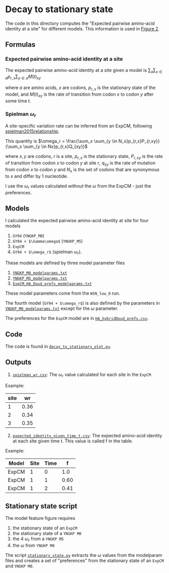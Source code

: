 # Decay to stationary state

The code in this directory computes the "Expected pairwise amino-acid identity at a site" for different models.
This information is used in [Figure 2](../../manuscript/manuscript.pdf).

## Formulas

### Expected pairwise amino-acid identity at a site

The expected pairwise amino-acid identity at a site given a model is
$\sum_a{\sum_{x \in a}{p_{r,x}}\sum_{y \in a}{M\left(t\right)_{xy}}}$

where $a$ are amino acids, $x$ are codons, $p_{r,x}$ is the stationary state of the model, and $M\left(t\right)_{xy}$ is the rate of transition from codon $x$ to codon $y$ after some time $t$.  

### Spielman $\omega_r$

A site-specific variation rate can be inferred from an ExpCM, following [spielman2015relationship](https://academic.oup.com/mbe/article/32/4/1097/1077799).

This quantity is
$\omega_r = \frac{\sum_x \sum_{y \in N_x}p_{r,x}P_{r,xy}}{\sum_x \sum_{y \in Nx}p_{r,x}Q_{xy}}$

where $x,y$ are codons, $r$ is a site, $p_{r,x}$ is the stationary state, $P_{r,xy}$ is the rate of transition from codon $x$ to codon $y$ at site $r$, $q_{xy}$ is the rate of mutation from codon $x$ to codon $y$ and $N_x$ is the set of codons that are synonymous to $x$ and differ by 1 nucleotide.

I use the $\omega_r$ values calculated *without* the $\omega$ from the ExpCM - just the preferences.

## Models

I calculated the expected pairwise amino-acid identity at site for four models

1. `GY94` (`YNGKP_M0`)  
2. `GY94 + $\Gamma\omega$` (`YNGKP_M5`)  
3. `ExpCM`
4. `GY94 + $\omega_r$` (spielman $\omega_r$).

These models are defined by three model parameter files

1. [`YNGKP_M0_modelparams.txt`](../HA/branch_lengths/phydms/hybrid_lowH1_0_YNGKP_M0_modelparams.txt)  
2. [`YNGKP_M5_modelparams.txt`](../HA/branch_lengths/phydms/hybrid_lowH1_0_YNGKP_M5_modelparams.txt)
3. [`ExpCM_HA_Doud_prefs_modelparams.txt`](../HA/branch_lengths/phydms/hybrid_lowH1_0_ExpCM_HA_Doud_prefs_modelparams.txt)

These model parameters come from the `WSN_low_0` run.

The fourth model (`GY94 + $\omega_r$`) is also defined by the parameters in [`YNGKP_M0_modelparams.txt`](../HA/branch_lengths/phydms/hybrid_lowH1_0_YNGKP_M0_modelparams.txt) except for the $\omega$ parameter.

The preferences for the `ExpCM` model are in [`HA_hybridDoud_prefs.csv`](../HA/data/references/HA_hybridDoud_prefs.csv).

## Code

The code is found in [`decay_to_stationary_plot.py`](decay_to_stationary_plot.py).

## Outputs

1. [`spielman_wr.csv`](outputs/spielman_wr.csv): The $\omega_r$ value calculated for each site in the `ExpCM`  

Example:   

site|wr
---|---
1|0.36
2|0.34
3|0.35

2. [`expected_identity_given_time_t.csv`](outputs/expected_identity_given_time_t.csv): The expected amino-acid identity at each site given time t. This value is called f in the table.


Example:

Model|Site|Time|f
---|---|---|---|
ExpCM|1|0|1.0
ExpCM|1|1|0.60
ExpCM|1|2|0.41

## Stationary state script

The model feature figure requires  
1. the stationary state of an `ExpCM`
2. the stationary state of a `YNGKP M0`
3. the 4 $\omega_r$ from a `YNGKP M5`
4. the $\omega$ from `YNGKP M0`

The script [`stationary_state.py`](stationary_state.py) extracts the $\omega$ values from the modelparam files and creates a set of "preferences" from the stationary state of an `ExpCM` and `YNGKP M0`.
